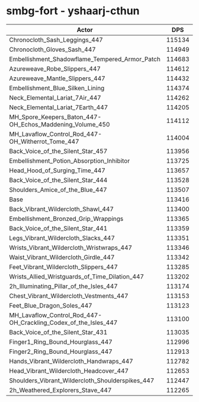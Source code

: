 # smbg-fort - yshaarj-cthun
| Actor | DPS | Increase |
|---|:---:|:---:|
|Chronocloth_Sash_Leggings_447|115134|1.51%|
|Chronocloth_Gloves_Sash_447|114949|1.35%|
|Embellishment_Shadowflame_Tempered_Armor_Patch|114683|1.12%|
|Azureweave_Robe_Slippers_447|114612|1.05%|
|Azureweave_Mantle_Slippers_447|114432|0.90%|
|Embellishment_Blue_Silken_Lining|114374|0.84%|
|Neck_Elemental_Lariat_7Air_447|114262|0.75%|
|Neck_Elemental_Lariat_7Earth_447|114205|0.70%|
|MH_Spore_Keepers_Baton_447-OH_Echos_Maddening_Volume_450|114112|0.61%|
|MH_Lavaflow_Control_Rod_447-OH_Witherrot_Tome_447|114004|0.52%|
|Back_Voice_of_the_Silent_Star_457|113956|0.48%|
|Embellishment_Potion_Absorption_Inhibitor|113725|0.27%|
|Head_Hood_of_Surging_Time_447|113657|0.21%|
|Back_Voice_of_the_Silent_Star_444|113528|0.10%|
|Shoulders_Amice_of_the_Blue_447|113507|0.08%|
|Base|113416|0.00%|
|Back_Vibrant_Wildercloth_Shawl_447|113400|-0.01%|
|Embellishment_Bronzed_Grip_Wrappings|113365|-0.04%|
|Back_Voice_of_the_Silent_Star_441|113359|-0.05%|
|Legs_Vibrant_Wildercloth_Slacks_447|113351|-0.06%|
|Wrists_Vibrant_Wildercloth_Wristwraps_447|113346|-0.06%|
|Waist_Vibrant_Wildercloth_Girdle_447|113342|-0.07%|
|Feet_Vibrant_Wildercloth_Slippers_447|113285|-0.12%|
|Wrists_Allied_Wristguards_of_Time_Dilation_447|113202|-0.19%|
|2h_Illuminating_Pillar_of_the_Isles_447|113174|-0.21%|
|Chest_Vibrant_Wildercloth_Vestments_447|113153|-0.23%|
|Feet_Blue_Dragon_Soles_447|113123|-0.26%|
|MH_Lavaflow_Control_Rod_447-OH_Crackling_Codex_of_the_Isles_447|113100|-0.28%|
|Back_Voice_of_the_Silent_Star_431|113035|-0.34%|
|Finger1_Ring_Bound_Hourglass_447|112996|-0.37%|
|Finger2_Ring_Bound_Hourglass_447|112913|-0.44%|
|Hands_Vibrant_Wildercloth_Handwraps_447|112782|-0.56%|
|Head_Vibrant_Wildercloth_Headcover_447|112653|-0.67%|
|Shoulders_Vibrant_Wildercloth_Shoulderspikes_447|112447|-0.85%|
|2h_Weathered_Explorers_Stave_447|112265|-1.01%|
